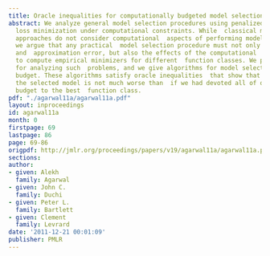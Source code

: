 ```yaml
---
title: Oracle inequalities for computationally budgeted model selection
abstract: We analyze general model selection procedures using penalized  empirical
  loss minimization under computational constraints. While  classical model selection
  approaches do not consider computational  aspects of performing model selection,
  we argue that any practical  model selection procedure must not only trade off estimation
  and  approximation error, but also the effects of the computational  effort required
  to compute empirical minimizers for different  function classes. We provide a framework
  for analyzing such  problems, and we give algorithms for model selection under a  computational
  budget. These algorithms satisfy oracle inequalities  that show that the risk of
  the selected model is not much worse than  if we had devoted all of our computational
  budget to the best  function class.
pdf: "./agarwal11a/agarwal11a.pdf"
layout: inproceedings
id: agarwal11a
month: 0
firstpage: 69
lastpage: 86
page: 69-86
origpdf: http://jmlr.org/proceedings/papers/v19/agarwal11a/agarwal11a.pdf
sections: 
author:
- given: Alekh
  family: Agarwal
- given: John C.
  family: Duchi
- given: Peter L.
  family: Bartlett
- given: Clement
  family: Levrard
date: '2011-12-21 00:01:09'
publisher: PMLR
---
```

